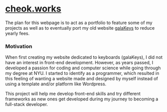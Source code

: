 # [cheok.works](https://cheok.works)

The plan for this webpage is to act as a portfolio to feature some of my projects as well as to eventually port my old website [galaKeys](https://galakeys.com) to reduce yearly fees.
### Motivation
When first creating my website dedicated to keyboards (galaKeys), I did not have an interest in front-end development. However, as years passed, I developed a passion for coding and computer science while going through my degree at NYU. I started to identify as a programmer, which resulted in this feeling of wanting a website made and designed by myself instead of using a template and/or platform like Wordpress.

This project will help me develop front-end skills and try different frameworks as new ones get developed during my journey to becoming a full-stack developer.
